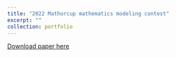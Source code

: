 ```yaml
---
title: "2022 Mathorcup mathematics modeling contest"
excerpt: ""
collection: portfolio
---
```


[Download paper here](http://yangyiqu.github.io/files/Mathorcup.pdf)